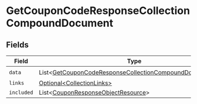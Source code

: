 # GetCouponCodeResponseCollectionCompoundDocument


## Fields

| Field                                                                                                                                        | Type                                                                                                                                         | Required                                                                                                                                     | Description                                                                                                                                  |
| -------------------------------------------------------------------------------------------------------------------------------------------- | -------------------------------------------------------------------------------------------------------------------------------------------- | -------------------------------------------------------------------------------------------------------------------------------------------- | -------------------------------------------------------------------------------------------------------------------------------------------- |
| `data`                                                                                                                                       | List\<[GetCouponCodeResponseCollectionCompoundDocumentData](../../models/components/GetCouponCodeResponseCollectionCompoundDocumentData.md)> | :heavy_check_mark:                                                                                                                           | N/A                                                                                                                                          |
| `links`                                                                                                                                      | [Optional\<CollectionLinks>](../../models/components/CollectionLinks.md)                                                                     | :heavy_minus_sign:                                                                                                                           | N/A                                                                                                                                          |
| `included`                                                                                                                                   | List\<[CouponResponseObjectResource](../../models/components/CouponResponseObjectResource.md)>                                               | :heavy_minus_sign:                                                                                                                           | N/A                                                                                                                                          |